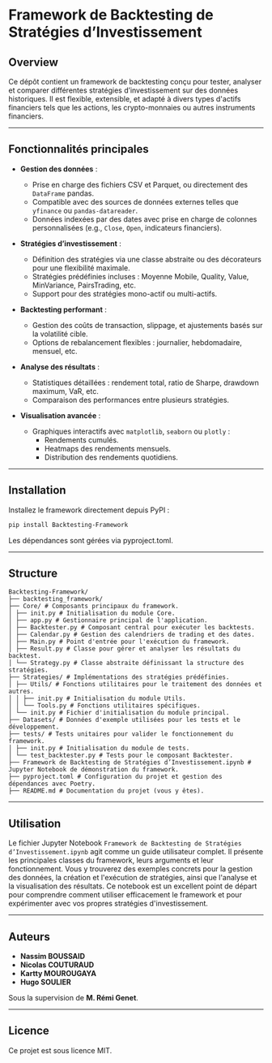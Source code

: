 # Framework de Backtesting de Stratégies d’Investissement

## Overview

Ce dépôt contient un framework de backtesting conçu pour tester, analyser et comparer différentes stratégies d’investissement sur des données historiques. Il est flexible, extensible, et adapté à divers types d'actifs financiers tels que les actions, les crypto-monnaies ou autres instruments financiers.

---

## Fonctionnalités principales

- **Gestion des données** :
  - Prise en charge des fichiers CSV et Parquet, ou directement des `DataFrame` pandas.
  - Compatible avec des sources de données externes telles que `yfinance` ou `pandas-datareader`.
  - Données indexées par des dates avec prise en charge de colonnes personnalisées (e.g., `Close`, `Open`, indicateurs financiers).

- **Stratégies d’investissement** :
  - Définition des stratégies via une classe abstraite ou des décorateurs pour une flexibilité maximale.
  - Stratégies prédéfinies incluses : Moyenne Mobile, Quality, Value, MinVariance, PairsTrading, etc.
  - Support pour des stratégies mono-actif ou multi-actifs.

- **Backtesting performant** :
  - Gestion des coûts de transaction, slippage, et ajustements basés sur la volatilité cible.
  - Options de rebalancement flexibles : journalier, hebdomadaire, mensuel, etc.

- **Analyse des résultats** :
  - Statistiques détaillées : rendement total, ratio de Sharpe, drawdown maximum, VaR, etc.
  - Comparaison des performances entre plusieurs stratégies.

- **Visualisation avancée** :
  - Graphiques interactifs avec `matplotlib`, `seaborn` ou `plotly` :
    - Rendements cumulés.
    - Heatmaps des rendements mensuels.
    - Distribution des rendements quotidiens.

---

## Installation

Installez le framework directement depuis PyPI :

```bash
pip install Backtesting-Framework
```
Les dépendances sont gérées via pyproject.toml.

---

## Structure

```plaintext
Backtesting-Framework/ 
├── backtesting_framework/ 
├── Core/ # Composants principaux du framework. 
│ ├── init.py # Initialisation du module Core. 
│ ├── app.py # Gestionnaire principal de l'application. 
│ ├── Backtester.py # Composant central pour exécuter les backtests. 
│ ├── Calendar.py # Gestion des calendriers de trading et des dates. 
│ ├── Main.py # Point d'entrée pour l'exécution du framework. 
│ ├── Result.py # Classe pour gérer et analyser les résultats du backtest. 
│ └── Strategy.py # Classe abstraite définissant la structure des stratégies. 
├── Strategies/ # Implémentations des stratégies prédéfinies. 
│ ├── Utils/ # Fonctions utilitaires pour le traitement des données et autres. 
│ │ ├── init.py # Initialisation du module Utils. 
│ │ └── Tools.py # Fonctions utilitaires spécifiques. 
│ └── init.py # Fichier d'initialisation du module principal. 
├── Datasets/ # Données d'exemple utilisées pour les tests et le développement. 
├── tests/ # Tests unitaires pour valider le fonctionnement du framework. 
│ ├── init.py # Initialisation du module de tests. 
│ └── test_backtester.py # Tests pour le composant Backtester. 
├── Framework de Backtesting de Stratégies d’Investissement.ipynb # Jupyter Notebook de démonstration du framework. 
├── pyproject.toml # Configuration du projet et gestion des dépendances avec Poetry. 
├── README.md # Documentation du projet (vous y êtes).
```
---

## Utilisation

Le fichier Jupyter Notebook `Framework de Backtesting de Stratégies d’Investissement.ipynb` agit comme un guide utilisateur complet. Il présente les principales classes du framework, leurs arguments et leur fonctionnement. Vous y trouverez des exemples concrets pour la gestion des données, la création et l'exécution de stratégies, ainsi que l'analyse et la visualisation des résultats. Ce notebook est un excellent point de départ pour comprendre comment utiliser efficacement le framework et pour expérimenter avec vos propres stratégies d'investissement.


---

## Auteurs

- **Nassim BOUSSAID**
- **Nicolas COUTURAUD**
- **Kartty MOUROUGAYA**
- **Hugo SOULIER**

Sous la supervision de **M. Rémi Genet**.

---

## Licence

Ce projet est sous licence MIT.